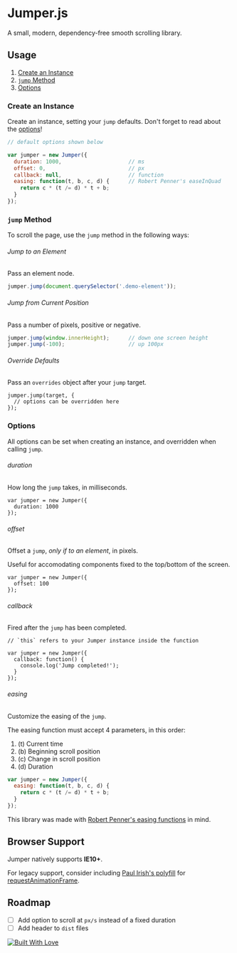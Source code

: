 # Jumper.js

A small, modern, dependency-free smooth scrolling library.

## Usage

1. [Create an Instance]()
2. [`jump` Method]()
3. [Options]()

### Create an Instance

Create an instance, setting your `jump` defaults. Don't forget to read about the [options]()!

```javascript
// default options shown below

var jumper = new Jumper({
  duration: 1000,                     // ms
  offset: 0,                          // px
  callback: null,                     // function
  easing: function(t, b, c, d) {      // Robert Penner's easeInQuad
    return c * (t /= d) * t + b;
  }
});
```

### `jump` Method

To scroll the page, use the `jump` method in the following ways:

###### Jump to an Element

Pass an element node.

```javascript
jumper.jump(document.querySelector('.demo-element'));
```

###### Jump from Current Position

Pass a number of pixels, positive or negative.

```javascript
jumper.jump(window.innerHeight);      // down one screen height
jumper.jump(-100);                    // up 100px
```

###### Override Defaults

Pass an `overrides` object after your `jump` target.

```
jumper.jump(target, {
  // options can be overridden here
});
```

### Options

All options can be set when creating an instance, and overridden when calling `jump`.

###### duration

How long the `jump` takes, in milliseconds.

```
var jumper = new Jumper({
  duration: 1000
});
```

###### offset

Offset a `jump`, _only if to an element_, in pixels.

Useful for accomodating components fixed to the top/bottom of the screen.

```
var jumper = new Jumper({
  offset: 100
});
```

###### callback

Fired after the `jump` has been completed.

```
// `this` refers to your Jumper instance inside the function

var jumper = new Jumper({
  callback: function() {
    console.log('Jump completed!');
  }
});
```

###### easing

Customize the easing of the `jump`.

The easing function must accept 4 parameters, in this order:

1. (t) Current time
2. (b) Beginning scroll position
3. (c) Change in scroll position
4. (d) Duration

```javascript
var jumper = new Jumper({
  easing: function(t, b, c, d) {
    return c * (t /= d) * t + b;
  }
});
```

This library was made with [Robert Penner's easing functions](https://github.com/danro/jquery-easing/blob/master/jquery.easing.js) in mind.

## Browser Support

Jumper natively supports **IE10+**.

For legacy support, consider including [Paul Irish's polyfill](https://gist.github.com/paulirish/1579671) for [requestAnimationFrame](https://developer.mozilla.org/en-US/docs/Web/API/window/requestAnimationFrame).

## Roadmap

- [ ] Add option to scroll at `px/s` instead of a fixed duration
- [ ] Add header to `dist` files

[![Built With Love](http://forthebadge.com/images/badges/built-with-love.svg)](http://forthebadge.com)
